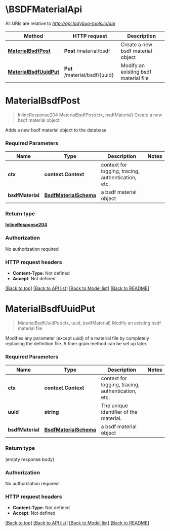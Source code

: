 # \BSDFMaterialApi

All URIs are relative to *http://api.ladybug-tools.io/api*

Method | HTTP request | Description
------------- | ------------- | -------------
[**MaterialBsdfPost**](BSDFMaterialApi.md#MaterialBsdfPost) | **Post** /material/bsdf | Create a new bsdf material object
[**MaterialBsdfUuidPut**](BSDFMaterialApi.md#MaterialBsdfUuidPut) | **Put** /material/bsdf/{uuid} | Modify an existing bsdf material file


# **MaterialBsdfPost**
> InlineResponse204 MaterialBsdfPost(ctx, bsdfMaterial)
Create a new bsdf material object

Adds a new bsdf material object to the database

### Required Parameters

Name | Type | Description  | Notes
------------- | ------------- | ------------- | -------------
 **ctx** | **context.Context** | context for logging, tracing, authentication, etc.
  **bsdfMaterial** | [**BsdfMaterialSchema**](BsdfMaterialSchema.md)| a bsdf material object | 

### Return type

[**InlineResponse204**](inline_response_204.md)

### Authorization

No authorization required

### HTTP request headers

 - **Content-Type**: Not defined
 - **Accept**: Not defined

[[Back to top]](#) [[Back to API list]](../README.md#documentation-for-api-endpoints) [[Back to Model list]](../README.md#documentation-for-models) [[Back to README]](../README.md)

# **MaterialBsdfUuidPut**
> MaterialBsdfUuidPut(ctx, uuid, bsdfMaterial)
Modify an existing bsdf material file

Modifies any parameter (except uuid) of a material file by completely replacing the definition file. A finer grain method can be set up later.

### Required Parameters

Name | Type | Description  | Notes
------------- | ------------- | ------------- | -------------
 **ctx** | **context.Context** | context for logging, tracing, authentication, etc.
  **uuid** | **string**| The unique identifier of the material. | 
  **bsdfMaterial** | [**BsdfMaterialSchema**](BsdfMaterialSchema.md)| a bsdf material object | 

### Return type

 (empty response body)

### Authorization

No authorization required

### HTTP request headers

 - **Content-Type**: Not defined
 - **Accept**: Not defined

[[Back to top]](#) [[Back to API list]](../README.md#documentation-for-api-endpoints) [[Back to Model list]](../README.md#documentation-for-models) [[Back to README]](../README.md)

